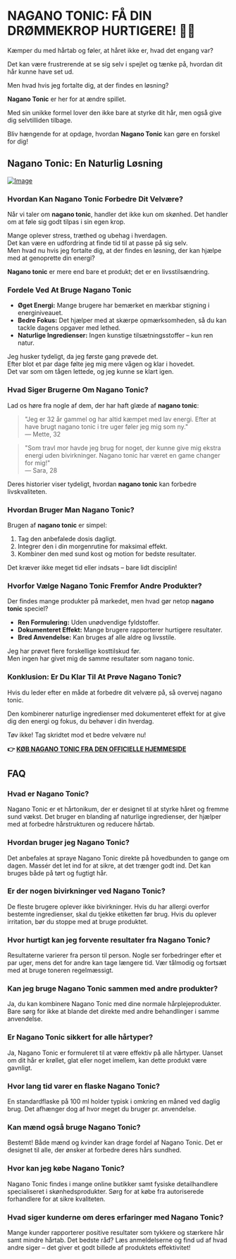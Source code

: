 # NAGANO TONIC: FÅ DIN DRØMMEKROP HURTIGERE! 💪✨

Kæmper du med hårtab og føler, at håret ikke er, hvad det engang var? 

Det kan være frustrerende at se sig selv i spejlet og tænke på, hvordan dit hår kunne have set ud. 

Men hvad hvis jeg fortalte dig, at der findes en løsning? 

**Nagano Tonic** er her for at ændre spillet. 

Med sin unikke formel lover den ikke bare at styrke dit hår, men også give dig selvtilliden tilbage. 

Bliv hængende for at opdage, hvordan **Nagano Tonic** kan gøre en forskel for dig!

## Nagano Tonic: En Naturlig Løsning

[![Image](https://leanbodytonic.com/affiliates/images/bximg-6.jpg?v1)](https://gchaffi.com/73wbx4q8)

### Hvordan Kan Nagano Tonic Forbedre Dit Velvære?

Når vi taler om **nagano tonic**, handler det ikke kun om skønhed. Det handler om at føle sig godt tilpas i sin egen krop.

Mange oplever stress, træthed og ubehag i hverdagen.  
Det kan være en udfordring at finde tid til at passe på sig selv.  
Men hvad nu hvis jeg fortalte dig, at der findes en løsning, der kan hjælpe med at genoprette din energi?  

**Nagano tonic** er mere end bare et produkt; det er en livsstilsændring.

### Fordele Ved At Bruge Nagano Tonic

- **Øget Energi:** Mange brugere har bemærket en mærkbar stigning i energiniveauet.
- **Bedre Fokus:** Det hjælper med at skærpe opmærksomheden, så du kan tackle dagens opgaver med lethed.
- **Naturlige Ingredienser:** Ingen kunstige tilsætningsstoffer – kun ren natur.

Jeg husker tydeligt, da jeg første gang prøvede det.  
Efter blot et par dage følte jeg mig mere vågen og klar i hovedet.  
Det var som om tågen lettede, og jeg kunne se klart igen.

### Hvad Siger Brugerne Om Nagano Tonic?

Lad os høre fra nogle af dem, der har haft glæde af **nagano tonic**:

> "Jeg er 32 år gammel og har altid kæmpet med lav energi. Efter at have brugt nagano tonic i tre uger føler jeg mig som ny."  
> — Mette, 32

> "Som travl mor havde jeg brug for noget, der kunne give mig ekstra energi uden bivirkninger. Nagano tonic har været en game changer for mig!"  
> — Sara, 28

Deres historier viser tydeligt, hvordan **nagano tonic** kan forbedre livskvaliteten.

### Hvordan Bruger Man Nagano Tonic?

Brugen af **nagano tonic** er simpel:

1. Tag den anbefalede dosis dagligt.
2. Integrer den i din morgenrutine for maksimal effekt.
3. Kombiner den med sund kost og motion for bedste resultater.

Det kræver ikke meget tid eller indsats – bare lidt disciplin!

### Hvorfor Vælge Nagano Tonic Fremfor Andre Produkter?

Der findes mange produkter på markedet, men hvad gør netop **nagano tonic** speciel?  

- **Ren Formulering:** Uden unødvendige fyldstoffer.
- **Dokumenteret Effekt:** Mange brugere rapporterer hurtigere resultater.
- **Bred Anvendelse:** Kan bruges af alle aldre og livsstile.

Jeg har prøvet flere forskellige kosttilskud før.  
Men ingen har givet mig de samme resultater som nagano tonic.

### Konklusion: Er Du Klar Til At Prøve Nagano Tonic?

Hvis du leder efter en måde at forbedre dit velvære på, så overvej nagano tonic.  

Den kombinerer naturlige ingredienser med dokumenteret effekt for at give dig den energi og fokus, du behøver i din hverdag.

Tøv ikke! Tag skridtet mod et bedre velvære nu!



**👉 [KØB NAGANO TONIC FRA DEN OFFICIELLE HJEMMESIDE](https://gchaffi.com/73wbx4q8)**

## FAQ

### Hvad er Nagano Tonic?

Nagano Tonic er et hårtonikum, der er designet til at styrke håret og fremme sund vækst. Det bruger en blanding af naturlige ingredienser, der hjælper med at forbedre hårstrukturen og reducere hårtab.

### Hvordan bruger jeg Nagano Tonic?

Det anbefales at spraye Nagano Tonic direkte på hovedbunden to gange om dagen. Massér det let ind for at sikre, at det trænger godt ind. Det kan bruges både på tørt og fugtigt hår.

### Er der nogen bivirkninger ved Nagano Tonic?

De fleste brugere oplever ikke bivirkninger. Hvis du har allergi overfor bestemte ingredienser, skal du tjekke etiketten før brug. Hvis du oplever irritation, bør du stoppe med at bruge produktet.

### Hvor hurtigt kan jeg forvente resultater fra Nagano Tonic?

Resultaterne varierer fra person til person. Nogle ser forbedringer efter et par uger, mens det for andre kan tage længere tid. Vær tålmodig og fortsæt med at bruge toneren regelmæssigt.

### Kan jeg bruge Nagano Tonic sammen med andre produkter?

Ja, du kan kombinere Nagano Tonic med dine normale hårplejeprodukter. Bare sørg for ikke at blande det direkte med andre behandlinger i samme anvendelse.

### Er Nagano Tonic sikkert for alle hårtyper?

Ja, Nagano Tonic er formuleret til at være effektiv på alle hårtyper. Uanset om dit hår er krøllet, glat eller noget imellem, kan dette produkt være gavnligt.

### Hvor lang tid varer en flaske Nagano Tonic?

En standardflaske på 100 ml holder typisk i omkring en måned ved daglig brug. Det afhænger dog af hvor meget du bruger pr. anvendelse.

### Kan mænd også bruge Nagano Tonic?

Bestemt! Både mænd og kvinder kan drage fordel af Nagano Tonic. Det er designet til alle, der ønsker at forbedre deres hårs sundhed.

### Hvor kan jeg købe Nagano Tonic?

Nagano Tonic findes i mange online butikker samt fysiske detailhandlere specialiseret i skønhedsprodukter. Sørg for at købe fra autoriserede forhandlere for at sikre kvaliteten.

### Hvad siger kunderne om deres erfaringer med Nagano Tonic?

Mange kunder rapporterer positive resultater som tykkere og stærkere hår samt mindre hårtab. Det bedste råd? Læs anmeldelserne og find ud af hvad andre siger – det giver et godt billede af produktets effektivitet!